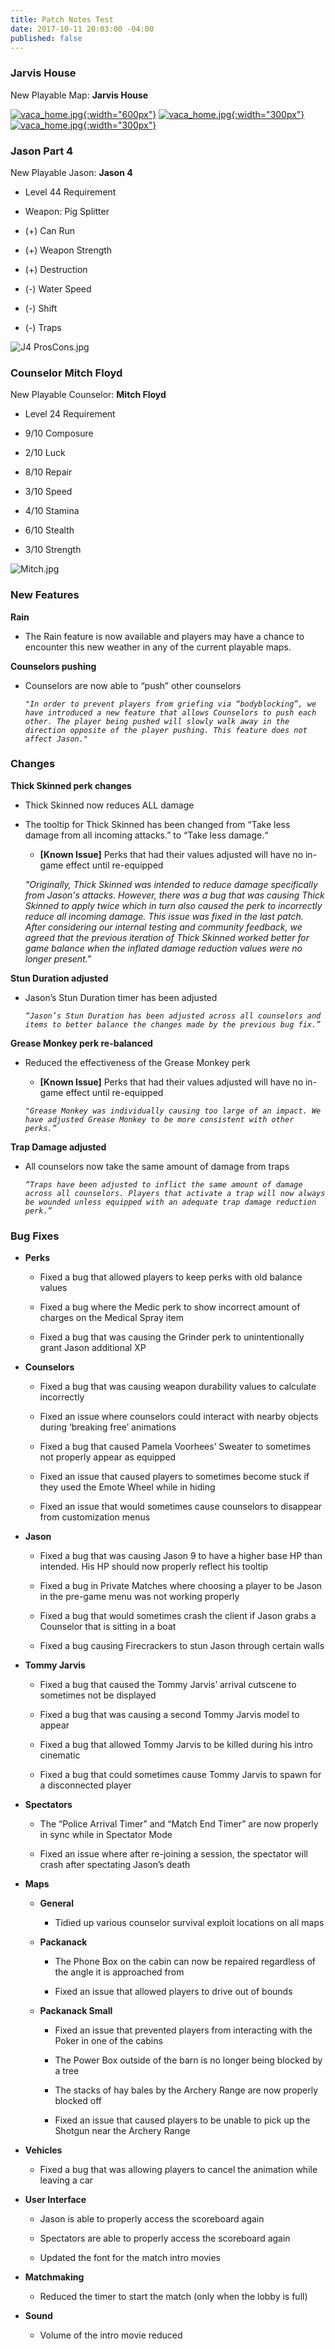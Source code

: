 ```yaml
---
title: Patch Notes Test
date: 2017-10-11 20:03:00 -04:00
published: false
---
```


### **Jarvis House**

New Playable Map: **Jarvis House**


[![vaca_home.jpg](/uploads/Jarvis_house.jpg){:width="600px"}](http://f13game.com/uploads/Jarvis_house.jpg)
[![vaca_home.jpg](/uploads/vaca_home.jpg){:width="300px"}](http://f13game.com/uploads/vaca_home.jpg)
[![vaca_home.jpg](/uploads/Jarvis%20Map.jpg){:width="300px"}](http://f13game.com/uploads/Jarvis%20Map.jpg)


### **Jason Part 4**

New Playable Jason: **Jason 4**

* Level 44 Requirement

* Weapon: Pig Splitter

* (\+) Can Run

* (\+) Weapon Strength

* (\+) Destruction

* (-) Water Speed

* (-) Shift

* (-) Traps

![J4 ProsCons.jpg](/uploads/J4%20ProsCons.jpg)

### **Counselor Mitch Floyd**

New Playable Counselor: **Mitch Floyd**

* Level 24 Requirement

* 9/10 Composure

* 2/10 Luck

* 8/10 Repair

* 3/10 Speed

* 4/10 Stamina

* 6/10 Stealth

* 3/10 Strength

![Mitch.jpg](/uploads/Mitch.jpg)

### **New Features**

**Rain**

* The Rain feature is now available and players may have a chance to encounter this new weather in any of the current playable maps.

**Counselors pushing**

* Counselors are now able to “push” other counselors

  *`"In order to prevent players from griefing via “bodyblocking”, we have introduced a new feature that allows Counselors to push each other. The player being pushed will slowly walk away in the direction opposite of the player pushing. This feature does not affect Jason."`*

### **Changes**

**Thick Skinned perk changes**

* Thick Skinned now reduces ALL damage

* The tooltip for Thick Skinned has been changed from “Take less damage from all incoming attacks.” to “Take less damage.“

  * **\[Known Issue\]** Perks that had their values adjusted will have no in-game effect until re-equipped

  *"Originally, Thick Skinned was intended to reduce damage specifically from Jason's attacks. However, there was a bug that was causing Thick Skinned to apply twice which in turn also caused the perk to incorrectly reduce all incoming damage. This issue was fixed in the last patch. After considering our internal testing and community feedback, we agreed that the previous iteration of Thick Skinned worked better for game balance when the inflated damage reduction values were no longer present."*

**Stun Duration adjusted**

* Jason’s Stun Duration timer has been adjusted

  *`“Jason’s Stun Duration has been adjusted across all counselors and items to better balance the changes made by the previous bug fix.”`*

**Grease Monkey perk re-balanced**

* Reduced the effectiveness of the Grease Monkey perk

  * **\[Known Issue\]** Perks that had their values adjusted will have no in-game effect until re-equipped

  *`"Grease Monkey was individually causing too large of an impact. We have adjusted Grease Monkey to be more consistent with other perks.”`*

**Trap Damage adjusted**

* All counselors now take the same amount of damage from traps

  *`“Traps have been adjusted to inflict the same amount of damage across all counselors. Players that activate a trap will now always be wounded unless equipped with an adequate trap damage reduction perk.”`*

### **Bug Fixes**

* **Perks**

  * Fixed a bug that allowed players to keep perks with old balance values

  * Fixed a bug where the Medic perk to show incorrect amount of charges on the Medical Spray item

  * Fixed a bug that was causing the Grinder perk to unintentionally grant Jason additional XP


* **Counselors**

  * Fixed a bug that was causing weapon durability values to calculate incorrectly

  * Fixed an issue where counselors could interact with nearby objects during ‘breaking free’ animations

  * Fixed a bug that caused Pamela Voorhees’ Sweater to sometimes not properly appear as equipped

  * Fixed an issue that caused players to sometimes become stuck if they used the Emote Wheel while in hiding

  * Fixed an issue that would sometimes cause counselors to disappear from customization menus

* **Jason**

  * Fixed a bug that was causing Jason 9 to have a higher base HP than intended. His HP should now properly reflect his tooltip

  * Fixed a bug in Private Matches where choosing a player to be Jason in the pre-game menu was not working properly

  * Fixed a bug that would sometimes crash the client if Jason grabs a Counselor that is sitting in a boat

  * Fixed a bug causing Firecrackers to stun Jason through certain walls

* **Tommy Jarvis**

  * Fixed a bug that caused the Tommy Jarvis’ arrival cutscene to sometimes not be displayed

  * Fixed a bug that was causing a second Tommy Jarvis model to appear

  * Fixed a bug that allowed Tommy Jarvis to be killed during his intro cinematic

  * Fixed a bug that could sometimes cause Tommy Jarvis to spawn for a disconnected player

* **Spectators**

  * The “Police Arrival Timer” and “Match End Timer” are now properly in sync while in Spectator Mode

  * Fixed an issue where after re-joining a session, the spectator will crash after spectating Jason’s death

* **Maps**

  * **General**

    * Tidied up various counselor survival exploit locations on all maps

  * **Packanack**

    * The Phone Box on the cabin can now be repaired regardless of the angle it is approached from

    * Fixed an issue that allowed players to drive out of bounds

  * **Packanack Small**

    * Fixed an issue that prevented players from interacting with the Poker in one of the cabins

    * The Power Box outside of the barn is no longer being blocked by a tree

    * The stacks of hay bales by the Archery Range are now properly blocked off

    * Fixed an issue that caused players to be unable to pick up the Shotgun near the Archery Range

* **Vehicles**

  * Fixed a bug that was allowing players to cancel the animation while leaving a car

* **User Interface**

  * Jason is able to properly access the scoreboard again

  * Spectators are able to properly access the scoreboard again

  * Updated the font for the match intro movies

* **Matchmaking**

  * Reduced the timer to start the match (only when the lobby is full)

* **Sound**

  * Volume of the intro movie reduced